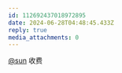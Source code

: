 ```yaml
---
id: 112692437018972895
date: 2024-06-28T04:48:45.433Z
reply: true
media_attachments: 0
---
```


[@sun](https://ow3.cn/users/sun) 收费

